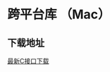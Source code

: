 # 跨平台库 （Mac）

## 下载地址

[最新C接口下载](https://imsdk-1252463788.cos.ap-guangzhou.myqcloud.com/4.7.1/cross-platform/TIM_Cross_Platform_Mac_latest.zip)
